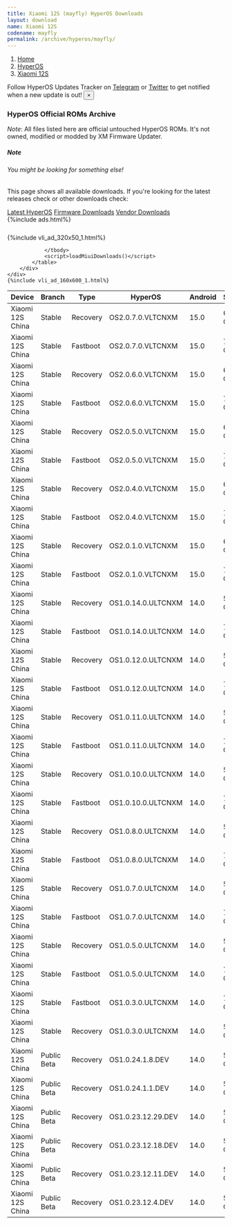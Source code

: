 ```yaml
---
title: Xiaomi 12S (mayfly) HyperOS Downloads
layout: download
name: Xiaomi 12S
codename: mayfly
permalink: /archive/hyperos/mayfly/
---
```

<nav aria-label="breadcrumb">
    <ol class="breadcrumb">
        <li class="breadcrumb-item"><a href="/">Home</a></li>
        <li class="breadcrumb-item"><a href="/hyperos/">HyperOS</a></li>
        <li class="breadcrumb-item active" aria-current="page"><a href="/hyperos/mayfly/">Xiaomi 12S</a></li>
    </ol>
</nav>
<div class="alert alert-primary alert-dismissible fade show" role="alert">
    Follow HyperOS Updates Tracker on <a href="https://t.me/MIUIUpdatesTracker" class="alert-link">Telegram</a>
     or <a href="https://twitter.com/MiFwUpdater" class="alert-link">Twitter</a> to get notified when a new update is out!
    <button type="button" class="close" data-dismiss="alert" aria-label="Close">
        <span aria-hidden="true">&times;</span>
    </button>
</div>

### HyperOS Official ROMs Archive
*Note*: All files listed here are official untouched HyperOS ROMs. It's not owned, modified or modded by XM Firmware Updater.
<div class="card">
  <div class="card-body">
    <h5 class="card-title">Note</h5>
    <h6 class="card-subtitle mb-2 text-muted">You might be looking for something else!</h6>
    <p class="card-text">This page shows all available downloads.
     If you're looking for the latest releases check or other downloads check:</p>
    <a href="/hyperos/mayfly/" class="card-link">Latest HyperOS</a>
    <a href="/firmware/mayfly/" class="card-link">Firmware Downloads</a>
    <a href="/vendor/mayfly/" class="card-link">Vendor Downloads</a>
  </div>
</div>
{%include ads.html%}
<div class="row justify-content-center">
    <div class="col-10">
        <div class="table-responsive-md" style="margin-top: 25px;">
            {%include vli_ad_320x50_1.html%}
            <table id="miui" class="display dt-responsive nowrap compact table table-striped table-hover table-sm">
                <thead class="thead-dark">
                    <tr>
                        <th data-ref="device">Device</th>
                        <th data-ref="branch">Branch</th>
                        <th data-ref="type">Type</th>
                        <th data-ref="miui">HyperOS</th>
                        <th data-ref="android">Android</th>
                        <th data-ref="size">Size</th>
                        <th data-ref="size">Date</th>
                        <th data-ref="link">Link</th>
                    </tr>
                </thead>
                <tbody>
                <tr><td>Xiaomi 12S China</td><td>Stable</td><td>Recovery</td><td>OS2.0.7.0.VLTCNXM</td><td>15.0</td><td>6.1 GB</td><td>2025-06-06</td><td><a href="/hyperos/mayfly/stable/OS2.0.7.0.VLTCNXM/">Download</a></td></tr>
<tr><td>Xiaomi 12S China</td><td>Stable</td><td>Fastboot</td><td>OS2.0.7.0.VLTCNXM</td><td>15.0</td><td>7.4 GB</td><td>2025-05-29</td><td><a href="/hyperos/mayfly/stable/OS2.0.7.0.VLTCNXM/">Download</a></td></tr>
<tr><td>Xiaomi 12S China</td><td>Stable</td><td>Recovery</td><td>OS2.0.6.0.VLTCNXM</td><td>15.0</td><td>6.1 GB</td><td>2025-05-22</td><td><a href="/hyperos/mayfly/stable/OS2.0.6.0.VLTCNXM/">Download</a></td></tr>
<tr><td>Xiaomi 12S China</td><td>Stable</td><td>Fastboot</td><td>OS2.0.6.0.VLTCNXM</td><td>15.0</td><td>7.4 GB</td><td>2025-05-14</td><td><a href="/hyperos/mayfly/stable/OS2.0.6.0.VLTCNXM/">Download</a></td></tr>
<tr><td>Xiaomi 12S China</td><td>Stable</td><td>Recovery</td><td>OS2.0.5.0.VLTCNXM</td><td>15.0</td><td>6.1 GB</td><td>2025-04-11</td><td><a href="/hyperos/mayfly/stable/OS2.0.5.0.VLTCNXM/">Download</a></td></tr>
<tr><td>Xiaomi 12S China</td><td>Stable</td><td>Fastboot</td><td>OS2.0.5.0.VLTCNXM</td><td>15.0</td><td>7.5 GB</td><td>2025-04-02</td><td><a href="/hyperos/mayfly/stable/OS2.0.5.0.VLTCNXM/">Download</a></td></tr>
<tr><td>Xiaomi 12S China</td><td>Stable</td><td>Recovery</td><td>OS2.0.4.0.VLTCNXM</td><td>15.0</td><td>6.1 GB</td><td>2025-03-03</td><td><a href="/hyperos/mayfly/stable/OS2.0.4.0.VLTCNXM/">Download</a></td></tr>
<tr><td>Xiaomi 12S China</td><td>Stable</td><td>Fastboot</td><td>OS2.0.4.0.VLTCNXM</td><td>15.0</td><td>7.5 GB</td><td>2025-02-19</td><td><a href="/hyperos/mayfly/stable/OS2.0.4.0.VLTCNXM/">Download</a></td></tr>
<tr><td>Xiaomi 12S China</td><td>Stable</td><td>Recovery</td><td>OS2.0.1.0.VLTCNXM</td><td>15.0</td><td>6.1 GB</td><td>2025-01-24</td><td><a href="/hyperos/mayfly/stable/OS2.0.1.0.VLTCNXM/">Download</a></td></tr>
<tr><td>Xiaomi 12S China</td><td>Stable</td><td>Fastboot</td><td>OS2.0.1.0.VLTCNXM</td><td>15.0</td><td>7.5 GB</td><td>2025-01-09</td><td><a href="/hyperos/mayfly/stable/OS2.0.1.0.VLTCNXM/">Download</a></td></tr>
<tr><td>Xiaomi 12S China</td><td>Stable</td><td>Recovery</td><td>OS1.0.14.0.ULTCNXM</td><td>14.0</td><td>5.8 GB</td><td>2025-01-07</td><td><a href="/hyperos/mayfly/stable/OS1.0.14.0.ULTCNXM/">Download</a></td></tr>
<tr><td>Xiaomi 12S China</td><td>Stable</td><td>Fastboot</td><td>OS1.0.14.0.ULTCNXM</td><td>14.0</td><td>7.2 GB</td><td>2024-12-24</td><td><a href="/hyperos/mayfly/stable/OS1.0.14.0.ULTCNXM/">Download</a></td></tr>
<tr><td>Xiaomi 12S China</td><td>Stable</td><td>Recovery</td><td>OS1.0.12.0.ULTCNXM</td><td>14.0</td><td>5.8 GB</td><td>2024-12-12</td><td><a href="/hyperos/mayfly/stable/OS1.0.12.0.ULTCNXM/">Download</a></td></tr>
<tr><td>Xiaomi 12S China</td><td>Stable</td><td>Fastboot</td><td>OS1.0.12.0.ULTCNXM</td><td>14.0</td><td>7.2 GB</td><td>2024-11-22</td><td><a href="/hyperos/mayfly/stable/OS1.0.12.0.ULTCNXM/">Download</a></td></tr>
<tr><td>Xiaomi 12S China</td><td>Stable</td><td>Recovery</td><td>OS1.0.11.0.ULTCNXM</td><td>14.0</td><td>5.8 GB</td><td>2024-11-11</td><td><a href="/hyperos/mayfly/stable/OS1.0.11.0.ULTCNXM/">Download</a></td></tr>
<tr><td>Xiaomi 12S China</td><td>Stable</td><td>Fastboot</td><td>OS1.0.11.0.ULTCNXM</td><td>14.0</td><td>7.2 GB</td><td>2024-10-21</td><td><a href="/hyperos/mayfly/stable/OS1.0.11.0.ULTCNXM/">Download</a></td></tr>
<tr><td>Xiaomi 12S China</td><td>Stable</td><td>Recovery</td><td>OS1.0.10.0.ULTCNXM</td><td>14.0</td><td>5.8 GB</td><td>2024-10-18</td><td><a href="/hyperos/mayfly/stable/OS1.0.10.0.ULTCNXM/">Download</a></td></tr>
<tr><td>Xiaomi 12S China</td><td>Stable</td><td>Fastboot</td><td>OS1.0.10.0.ULTCNXM</td><td>14.0</td><td>7.2 GB</td><td>2024-10-11</td><td><a href="/hyperos/mayfly/stable/OS1.0.10.0.ULTCNXM/">Download</a></td></tr>
<tr><td>Xiaomi 12S China</td><td>Stable</td><td>Recovery</td><td>OS1.0.8.0.ULTCNXM</td><td>14.0</td><td>5.8 GB</td><td>2024-08-14</td><td><a href="/hyperos/mayfly/stable/OS1.0.8.0.ULTCNXM/">Download</a></td></tr>
<tr><td>Xiaomi 12S China</td><td>Stable</td><td>Fastboot</td><td>OS1.0.8.0.ULTCNXM</td><td>14.0</td><td>7.2 GB</td><td>2024-07-31</td><td><a href="/hyperos/mayfly/stable/OS1.0.8.0.ULTCNXM/">Download</a></td></tr>
<tr><td>Xiaomi 12S China</td><td>Stable</td><td>Recovery</td><td>OS1.0.7.0.ULTCNXM</td><td>14.0</td><td>5.8 GB</td><td>2024-06-28</td><td><a href="/hyperos/mayfly/stable/OS1.0.7.0.ULTCNXM/">Download</a></td></tr>
<tr><td>Xiaomi 12S China</td><td>Stable</td><td>Fastboot</td><td>OS1.0.7.0.ULTCNXM</td><td>14.0</td><td>7.2 GB</td><td>2024-06-12</td><td><a href="/hyperos/mayfly/stable/OS1.0.7.0.ULTCNXM/">Download</a></td></tr>
<tr><td>Xiaomi 12S China</td><td>Stable</td><td>Recovery</td><td>OS1.0.5.0.ULTCNXM</td><td>14.0</td><td>5.8 GB</td><td>2024-04-02</td><td><a href="/hyperos/mayfly/stable/OS1.0.5.0.ULTCNXM/">Download</a></td></tr>
<tr><td>Xiaomi 12S China</td><td>Stable</td><td>Fastboot</td><td>OS1.0.5.0.ULTCNXM</td><td>14.0</td><td>7.2 GB</td><td>2024-03-18</td><td><a href="/hyperos/mayfly/stable/OS1.0.5.0.ULTCNXM/">Download</a></td></tr>
<tr><td>Xiaomi 12S China</td><td>Stable</td><td>Fastboot</td><td>OS1.0.3.0.ULTCNXM</td><td>14.0</td><td>7.3 GB</td><td>2024-02-21</td><td><a href="/hyperos/mayfly/stable/OS1.0.3.0.ULTCNXM/">Download</a></td></tr>
<tr><td>Xiaomi 12S China</td><td>Stable</td><td>Recovery</td><td>OS1.0.3.0.ULTCNXM</td><td>14.0</td><td>5.8 GB</td><td>2024-01-29</td><td><a href="/hyperos/mayfly/stable/OS1.0.3.0.ULTCNXM/">Download</a></td></tr>
<tr><td>Xiaomi 12S China</td><td>Public Beta</td><td>Recovery</td><td>OS1.0.24.1.8.DEV</td><td>14.0</td><td>5.8 GB</td><td>2024-01-12</td><td><a href="/hyperos/mayfly/public beta/OS1.0.24.1.8.DEV/">Download</a></td></tr>
<tr><td>Xiaomi 12S China</td><td>Public Beta</td><td>Recovery</td><td>OS1.0.24.1.1.DEV</td><td>14.0</td><td>5.8 GB</td><td>2024-01-05</td><td><a href="/hyperos/mayfly/public beta/OS1.0.24.1.1.DEV/">Download</a></td></tr>
<tr><td>Xiaomi 12S China</td><td>Public Beta</td><td>Recovery</td><td>OS1.0.23.12.29.DEV</td><td>14.0</td><td>5.8 GB</td><td>2023-12-30</td><td><a href="/hyperos/mayfly/public beta/OS1.0.23.12.29.DEV/">Download</a></td></tr>
<tr><td>Xiaomi 12S China</td><td>Public Beta</td><td>Recovery</td><td>OS1.0.23.12.18.DEV</td><td>14.0</td><td>5.8 GB</td><td>2023-12-22</td><td><a href="/hyperos/mayfly/public beta/OS1.0.23.12.18.DEV/">Download</a></td></tr>
<tr><td>Xiaomi 12S China</td><td>Public Beta</td><td>Recovery</td><td>OS1.0.23.12.11.DEV</td><td>14.0</td><td>5.8 GB</td><td>2023-12-15</td><td><a href="/hyperos/mayfly/public beta/OS1.0.23.12.11.DEV/">Download</a></td></tr>
<tr><td>Xiaomi 12S China</td><td>Public Beta</td><td>Recovery</td><td>OS1.0.23.12.4.DEV</td><td>14.0</td><td>5.8 GB</td><td>2023-12-08</td><td><a href="/hyperos/mayfly/public beta/OS1.0.23.12.4.DEV/">Download</a></td></tr>

                </tbody>
                <script>loadMiuiDownloads()</script>
            </table>
        </div>
    </div>
    {%include vli_ad_160x600_1.html%}
</div>

